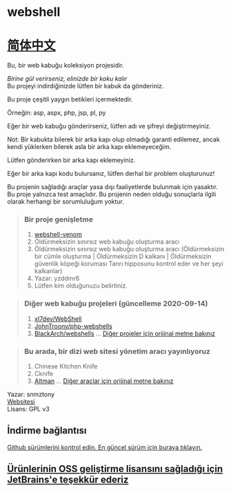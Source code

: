 # webshell
[简体中文](https://github.com/tennc/webshell/blob/master/README.md)
========

Bu, bir web kabuğu koleksiyon projesidir.

*Birine gül verirseniz, elinizde bir koku kalır*  
Bu projeyi indirdiğinizde lütfen bir kabuk da gönderiniz.

Bu proje çeşitli yaygın betikleri içermektedir.

Örneğin: asp, aspx, php, jsp, pl, py

Eğer bir web kabuğu gönderirseniz, lütfen adı ve şifreyi değiştirmeyiniz.

Not: Bir kabukta bilerek bir arka kapı olup olmadığı garanti edilemez, ancak kendi yüklerken bilerek asla bir arka kapı eklemeyeceğim.

Lütfen gönderirken bir arka kapı eklemeyiniz.

Eğer bir arka kapı kodu bulursanız, lütfen derhal bir problem oluşturunuz!

Bu projenin sağladığı araçlar yasa dışı faaliyetlerde bulunmak için yasaktır. Bu proje yalnızca test amaçlıdır. Bu projenin neden olduğu sonuçlarla ilgili olarak herhangi bir sorumluluğum yoktur.

> ### Bir proje genişletme 
> 1. [webshell-venom](https://github.com/yzddmr6/webshell-venom)
> 2. Öldürmeksizin sınırsız web kabuğu oluşturma aracı
> 3. Öldürmeksizin sınırsız web kabuğu oluşturma aracı (Öldürmeksizin bir cümle oluşturma | Öldürmeksizin D kalkanı | Öldürmeksizin güvenlik köpeği koruması Tanrı hipposunu kontrol eder ve her şeyi kalkanlar)
> 4. Yazar: yzddmr6
> 5. Lütfen kim olduğunuzu belirtiniz.

> ### Diğer web kabuğu projeleri (güncelleme 2020-09-14)
> 1. [xl7dev/WebShell](https://github.com/xl7dev/WebShell)
> 2. [JohnTroony/php-webshells](https://github.com/JohnTroony/php-webshells)
> 3. [BlackArch/webshells](https://github.com/BlackArch/webshells)
> ...
> [Diğer projeler için orijinal metne bakınız](https://github.com/tennc/webshell/blob/master/README.md)

> ### Bu arada, bir dizi web sitesi yönetim aracı yayınlıyoruz
> 1. Chinese Kitchen Knife
> 2. Cknife
> 3. [Altman](https://github.com/keepwn/Altman)
> ...
> [Diğer araçlar için orijinal metne bakınız](https://github.com/tennc/webshell/blob/master/README.md)

Yazar: snmztony  
[Websitesi](https://snmztony.github.io)  
Lisans: GPL v3

## İndirme bağlantısı
[Github sürümlerini kontrol edin. En güncel sürüm için buraya tıklayın.](https://github.com/tennc/webshell/releases)

## [Ürünlerinin OSS geliştirme lisansını sağladığı için JetBrains'e teşekkür ederiz](https://www.jetbrains.com/?from=webshell)
